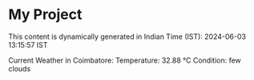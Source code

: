 # My Project

This content is dynamically generated in Indian Time (IST): 2024-06-03 13:15:57 IST


Current Weather in Coimbatore:
Temperature: 32.88 °C
Condition: few clouds
